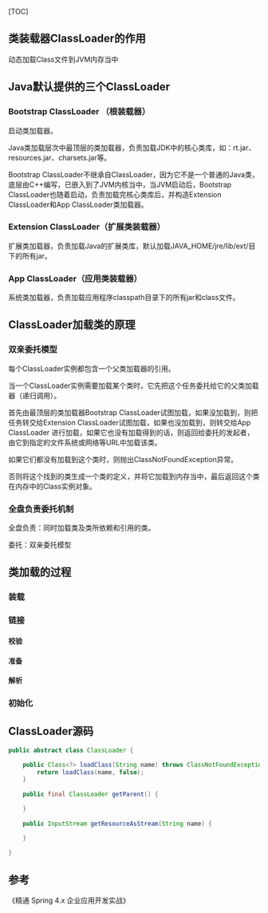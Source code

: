 [TOC]

## 类装载器ClassLoader的作用

动态加载Class文件到JVM内存当中



## Java默认提供的三个ClassLoader

### Bootstrap ClassLoader （根装载器）

启动类加载器。

Java类加载层次中最顶层的类加载器，负责加载JDK中的核心类库，如：rt.jar、resources.jar、charsets.jar等。

Bootstrap ClassLoader不继承自ClassLoader，因为它不是一个普通的Java类，底层由C++编写，已嵌入到了JVM内核当中，当JVM启动后，Bootstrap ClassLoader也随着启动，负责加载完核心类库后，并构造Extension ClassLoader和App ClassLoader类加载器。



### Extension ClassLoader（扩展类装载器）

扩展类加载器，负责加载Java的扩展类库，默认加载JAVA_HOME/jre/lib/ext/目下的所有jar。



### App ClassLoader（应用类装载器）

系统类加载器，负责加载应用程序classpath目录下的所有jar和class文件。



## ClassLoader加载类的原理

### 双亲委托模型

每个ClassLoader实例都包含一个父类加载器的引用。

当一个ClassLoader实例需要加载某个类时，它先把这个任务委托给它的父类加载器（递归调用）。

首先由最顶层的类加载器Bootstrap ClassLoader试图加载，如果没加载到，则把任务转交给Extension ClassLoader试图加载，如果也没加载到，则转交给App ClassLoader 进行加载，如果它也没有加载得到的话，则返回给委托的发起者，由它到指定的文件系统或网络等URL中加载该类。

如果它们都没有加载到这个类时，则抛出ClassNotFoundException异常。

否则将这个找到的类生成一个类的定义，并将它加载到内存当中，最后返回这个类在内存中的Class实例对象。

### 全盘负责委托机制

全盘负责：同时加载类及类所依赖和引用的类。

委托：双亲委托模型



## 类加载的过程

### 装载

### 链接

#### 校验

#### 准备

#### 解析

### 初始化



## ClassLoader源码

```java
public abstract class ClassLoader {

    public Class<?> loadClass(String name) throws ClassNotFoundException {
        return loadClass(name, false);
    }  
 
    public final ClassLoader getParent() {

    }
  
    public InputStream getResourceAsStream(String name) {

    }
  
}
```



## 参考

《精通 Spring 4.x 企业应用开发实战》